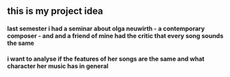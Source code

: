 ## this is my project idea
#### last semester i had a seminar about olga neuwirth - a contemporary composer - and and a friend of mine had the critic that every song sounds the same
#### i want to analyse if the features of her songs are the same and what character her music has in general

